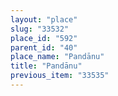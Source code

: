 ```yaml
---
layout: "place"
slug: "33532"
place_id: "592"
parent_id: "40"
place_name: "Pandānu"
title: "Pandānu"
previous_item: "33535"
---
```

